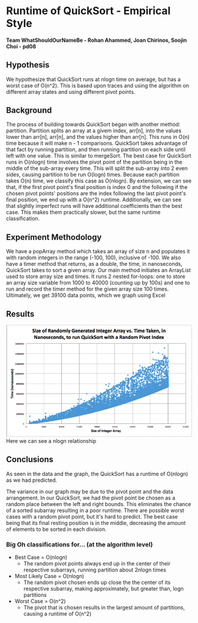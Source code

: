 # Runtime of QuickSort - Empirical Style

#### Team WhatShouldOurNameBe - Rohan Ahammed, Joan Chirinos, Soojin Choi - pd08

## Hypothesis
We hypothesize that QuickSort runs at nlogn time on average, but has a worst case of O(n^2). This is based upon traces and using the algorithm on different array states and using different pivot points.

## Background
The process of building towards QuickSort began with another method: partition. Partition splits an array at a givem index, arr[n], into the values lower than arr[n], arr[n], and the values higher than arr[n]. This runs in O(n) time because it will make n - 1 comparisons.
QuickSort takes advantage of that fact by running partition, and then running partition on each side until left with one value. This is similar to mergeSort.
The best case for QuickSort runs in O(nlogn) time involves the pivot point of the partition being in the middle of the sub-array every time. This will split the sub-array into 2 even sides, causing partition to be run O(logn) times. Because each partition takes O(n) time, we classify this case as O(nlogn).
By extension, we can see that, if the first pivot point's final position is index 0 and the following if the chosen pivot points' positions are the index following the last pivot point's final position, we end up with a O(n^2) runtime.
Additionally, we can see that slightly imperfect runs will have additional coefficients than the best case. This makes them practically slower, but the same runtime classification.

## Experiment Methodology
We have a popArray method which takes an array of size n and populates it with random integers in the range (-100, 100), inclusive of -100. We also have a timer method that returns, as a double, the time, in nanoseconds, QuickSort takes to sort a given array. Our main method initiates an ArrayList used to store array size and times. It runs 2 nested for-loops: one to store an array size variable from 1000 to 40000 (counting up by 100s) and one to run and record the timer method for the given array size 100 times. Ultimately, we get 39100 data points, which we graph using Excel

## Results
![Graph of data points showing a nlogn relationship](data.png)
Here we can see a nlogn relationship

## Conclusions
<Write stuff here>
As seen in the data and the graph, the QuickSort has a runtime of O(nlogn) as we had predicted. 

The variance in our graph may be due to the pivot point and the data arrangement. In our QuickSort, we had the pivot point be chosen as a random place between the left and right bounds. This eliminates the chance of a sorted subarray resulting in a poor runtime. There are possible worst cases with a random pivot point, but it's hard to predict. The best case being that its final resting position is in the middle, decreasing the amount of elements to be sorted in each division.

### Big Oh classifications for... (at the algorithm level)
- Best Case = O(nlogn)
  - The random pivot points always end up in the center of their respective subarrays, running partition about 2nlogn times
- Most Likely Case = O(nlogn)
  - The random pivot chosen ends up close the the center of its respective subarray, making approximately, but greater than, logn partitions
- Worst Case = O(n^2)
  - The pivot that is chosen results in the largest amount of partitions, causing a runtime of O(n^2)
